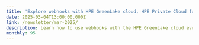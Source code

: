 ```yaml
---
title: 'Explore webhooks with HPE GreenLake cloud, HPE Private Cloud for AI, & the effects of the distributed enterprise on IT'
date: 2025-03-04T13:00:00.000Z
link: /newsletter/mar-2025/
description: Learn how to use webhooks with the HPE GreenLake cloud eventing framework for a more real-time alternative to audit logs. Explore the rise of the distributed enterprise and its impact on IT. Discover how HPE’s Private Cloud for AI works and how eBPF transforms observability. It’s all in this month’s edition!
monthly: 95
---
```

